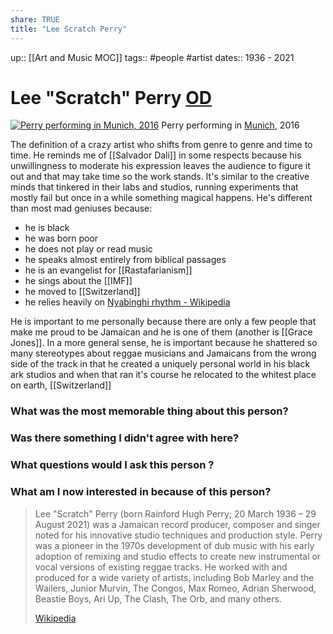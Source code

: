 ```yaml
---
share: TRUE
title: "Lee Scratch Perry"
---
```


up:: [[Art and Music MOC]]
tags:: #people #artist 
dates:: 1936 - 2021

# Lee "Scratch" Perry [OD](https://en.wikipedia.org/wiki/Order_of_Distinction "Order of Distinction")

[![Perry performing in Munich, 2016](https://upload.wikimedia.org/wikipedia/commons/thumb/d/d1/Lee_Scratch_Perry_2016_%289_von_13%29.jpg/280px-Lee_Scratch_Perry_2016_%289_von_13%29.jpg)](https://en.wikipedia.org/wiki/File:Lee_Scratch_Perry_2016_(9_von_13).jpg "Perry performing in Munich, 2016")
Perry performing in [Munich](https://en.wikipedia.org/wiki/Munich "Munich"), 2016

 The definition of a crazy artist who shifts from genre to genre and time to time.   He reminds me of [[Salvador Dali]] in some respects because his unwillingness to moderate his expression leaves the audience to figure it out and that may take time so the work stands.  It's similar to the creative minds that tinkered in their labs and studios, running experiments that mostly fail but once in a while something magical happens.   He's different than most mad geniuses because:
- he is black
- he was born poor
- he does not play or read music
- he speaks almost entirely from biblical passages
- he is an evangelist for [[Rastafarianism]]
- he sings about the [[IMF]]
- he moved to [[Switzerland]]
- he relies heavily on [Nyabinghi rhythm - Wikipedia](https://en.wikipedia.org/wiki/Nyabinghi_rhythm)

He is important to me personally because there are only a few people that make me proud to be Jamaican and he is one of them (another is [[Grace Jones]].  In a more general sense, he is important because he shattered so many stereotypes about reggae musicians and Jamaicans from the wrong side of the track in that he created a uniquely personal world in his black ark studios and when that ran it's course he relocated to the whitest place on earth, [[Switzerland]]

### What was the most memorable thing about this person?

### Was there something I didn't agree with here?


### What questions would I ask this person ?


### What am I now interested in because of this person?


> Lee "Scratch" Perry  (born Rainford Hugh Perry; 20 March 1936 – 29 August 2021) was a Jamaican record producer, composer and singer noted for his innovative studio techniques and production style. Perry was a pioneer in the 1970s development of dub music with his early adoption of remixing and studio effects to create new instrumental or vocal versions of existing reggae tracks. He worked with and produced for a wide variety of artists, including Bob Marley and the Wailers, Junior Murvin, The Congos, Max Romeo, Adrian Sherwood, Beastie Boys, Ari Up, The Clash, The Orb, and many others.
>
> [Wikipedia](https://en.wikipedia.org/wiki/Lee%20%22Scratch%22%20Perry)


